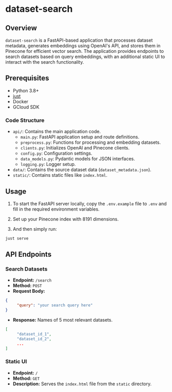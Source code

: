 # dataset-search

## Overview

`dataset-search` is a FastAPI-based application that processes dataset metadata, generates embeddings using OpenAI's API, and stores them in Pinecone for efficient vector search. The application provides endpoints to search datasets based on query embeddings, with an additional static UI to interact with the search functionality.

## Prerequisites

- Python 3.8+
- [just](https://just.systems/)
- Docker
- GCloud SDK

### Code Structure

- `api/`: Contains the main application code.
  - `main.py`: FastAPI application setup and route definitions.
  - `preprocess.py`: Functions for processing and embedding datasets.
  - `clients.py`: Initializes OpenAI and Pinecone clients.
  - `config.py`: Configuration settings.
  - `data_models.py`: Pydantic models for JSON interfaces.
  - `logging.py`: Logger setup.
- `data/`: Contains the source dataset data (`dataset_metadata.json`).
- `static/`: Contains static files like `index.html`.

## Usage

1. To start the FastAPI server locally, copy the `.env.example` file to `.env` and fill in the required environment variables.

2. Set up your Pinecone index with 8191 dimensions.

3. And then simply run:

```sh
just serve
```

## API Endpoints

### Search Datasets

- **Endpoint:** `/search`
- **Method:** `POST`
- **Request Body:**

```json
{
     "query": "your search query here"
}
```

- **Response:** Names of 5 most relevant datasets.

```json
[
     "dataset_id_1",
     "dataset_id_2",
     ...
]
```

### Static UI

- **Endpoint:** `/`
- **Method:** `GET`
- **Description:** Serves the `index.html` file from the `static` directory.